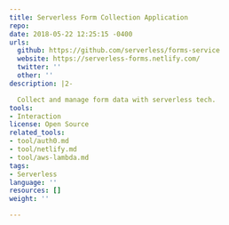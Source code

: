 ```yaml
---
title: Serverless Form Collection Application
repo: 
date: 2018-05-22 12:25:15 -0400
urls:
  github: https://github.com/serverless/forms-service
  website: https://serverless-forms.netlify.com/
  twitter: ''
  other: ''
description: |2-

  Collect and manage form data with serverless tech.
tools:
- Interaction
license: Open Source
related_tools:
- tool/auth0.md
- tool/netlify.md
- tool/aws-lambda.md
tags:
- Serverless
language: ''
resources: []
weight: ''

---
```

